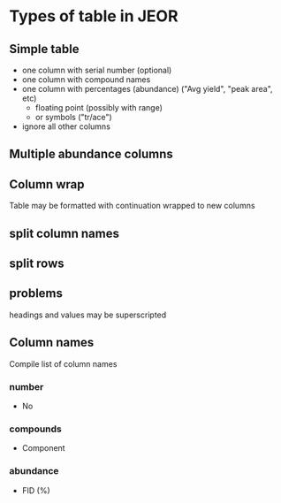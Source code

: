 # Types of table in JEOR

## Simple table

* one column with serial number (optional)
* one column with compound names
* one column with percentages (abundance) ("Avg yield", "peak area", etc)
  - floating point (possibly with range)
  - or symbols ("tr/ace")
* ignore all other columns


## Multiple abundance columns

## Column wrap 

Table may be formatted with continuation wrapped to new columns

## split column names

## split rows

## problems

headings and values may be superscripted

## Column names

Compile list of column names 

### number
* No

### compounds
* Component

### abundance
* FID (%)